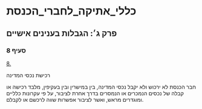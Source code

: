 # כללי_אתיקה_לחברי_הכנסת

## פרק ג׳: הגבלות בענינים אישיים

### סעיף 8

[8.](https://he.wikisource.org/wiki/כללי_אתיקה_לחברי_הכנסת#סעיף_8)

רכישת נכסי המדינה

חבר הכנסת לא ירכוש ולא יקבל נכסי המדינה, בין במישרין ובין בעקיפין, מלבד רכישה או קבלה של נכסים הנמכרים או הנמסרים בדרך אחרת לציבור, על פי עקרונות כלליים ומוגדרים מראש, ואשר לציבור אפשרות שווה לרכשם או לקבלם.